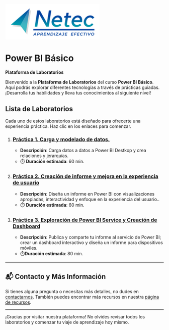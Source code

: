 <img src="images/neteclogo.png" alt="logo" width="300"/>

# Power BI Básico

**Plataforma de Laboratorios**

Bienvenido a la **Plataforma de Laboratorios** del curso **Power BI Básico**. Aquí podrás explorar diferentes tecnologías a través de prácticas guiadas. ¡Desarrolla tus habilidades y lleva tus conocimientos al siguiente nivel!

## Lista de Laboratorios
Cada uno de estos laboratorios está diseñado para ofrecerte una experiencia práctica. Haz clic en los enlaces para comenzar.

01. ### [Práctica 1. Carga y modelado de datos.](./Capítulo1/README.md)
    - **Descripción**: Carga datos a datos a Power BI Destkop y crea relaciones y jerarquías.
    - ⏱️ **Duración estimada**: 60 min.

02. ### [Práctica 2. Creación de informe y mejora en la experiencia de usuario](./Capítulo2/README.md)
    - **Descripción**: Diseña un informe en Power BI con visualizaciones apropiadas, interactividad y enfoque en la experiencia del usuario.. 
    - ⏱️ **Duración estimada**: 60 min.

03. ### [Práctica 3. Exploración de Power BI Service y Creación de Dashboard](./Capítulo3/README.md)
    - **Descripción**: Publica y comparte tu informe al servicio de Power BI; crear un dashboard interactivo y diseña un informe para dispositivos móviles. 
    - ⏱️**Duración estimada**: 80 min.

---
## 📬 **Contacto y Más Información**

Si tienes alguna pregunta o necesitas más detalles, no dudes en [contactarnos](mailto:soporte@netec.com). También puedes encontrar más recursos en nuestra [página de recursos](https://netec.com).

---

¡Gracias por visitar nuestra plataforma! No olvides revisar todos los laboratorios y comenzar tu viaje de aprendizaje hoy mismo.
